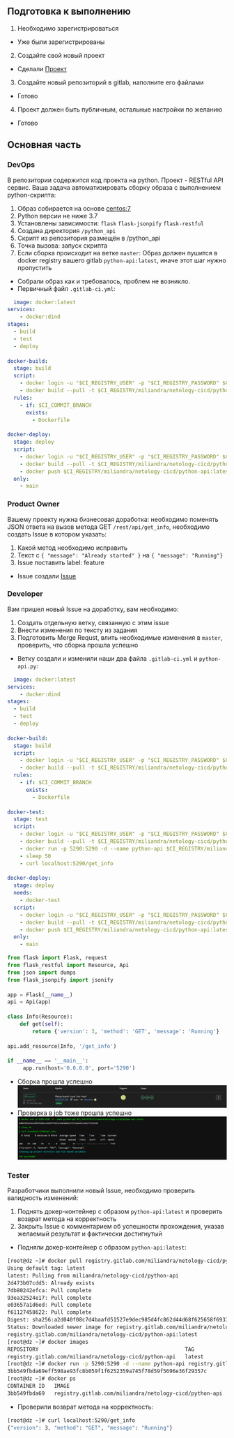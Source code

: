 ## Подготовка к выполнению

1. Необходимо зарегистрироваться
  - Уже были зарегистрированы 
2. Создайте свой новый проект
  - Сделали [Проект](https://gitlab.com/Miliandra/netology-cicd)
3. Создайте новый репозиторий в gitlab, наполните его файлами
  - Готово
4. Проект должен быть публичным, остальные настройки по желанию
  - Готово

## Основная часть

### DevOps

В репозитории содержится код проекта на python. Проект - RESTful API сервис. Ваша задача автоматизировать сборку образа с выполнением python-скрипта:
1. Образ собирается на основе [centos:7](https://hub.docker.com/_/centos?tab=tags&page=1&ordering=last_updated)
2. Python версии не ниже 3.7
3. Установлены зависимости: `flask` `flask-jsonpify` `flask-restful`
4. Создана директория `/python_api`
5. Скрипт из репозитория размещён в /python_api
6. Точка вызова: запуск скрипта
7. Если сборка происходит на ветке `master`: Образ должен пушится в docker registry вашего gitlab `python-api:latest`, иначе этот шаг нужно пропустить

  - Собрали образ как и требовалось, проблем не возникло.
  - Первичный файл `.gitlab-ci.yml`:
```yaml
  image: docker:latest
services:
    - docker:dind
stages:
  - build
  - test
  - deploy

docker-build:
  stage: build
  script:
    - docker login -u "$CI_REGISTRY_USER" -p "$CI_REGISTRY_PASSWORD" $CI_REGISTRY
    - docker build --pull -t $CI_REGISTRY/miliandra/netology-cicd/python-api:latest .
  rules:
    - if: $CI_COMMIT_BRANCH
      exists:
        - Dockerfile

docker-deploy:
  stage: deploy
  script:
    - docker login -u "$CI_REGISTRY_USER" -p "$CI_REGISTRY_PASSWORD" $CI_REGISTRY
    - docker build --pull -t $CI_REGISTRY/miliandra/netology-cicd/python-api:latest . 
    - docker push $CI_REGISTRY/miliandra/netology-cicd/python-api:latest
  only:
    - main
```

### Product Owner

Вашему проекту нужна бизнесовая доработка: необходимо поменять JSON ответа на вызов метода GET `/rest/api/get_info`, необходимо создать Issue в котором указать:
1. Какой метод необходимо исправить
2. Текст с `{ "message": "Already started" }` на `{ "message": "Running"}`
3. Issue поставить label: feature

  - Issue создали [Issue](https://gitlab.com/Miliandra/netology-cicd/-/issues/1)

### Developer

Вам пришел новый Issue на доработку, вам необходимо:
1. Создать отдельную ветку, связанную с этим issue
2. Внести изменения по тексту из задания
3. Подготовить Merge Requst, влить необходимые изменения в `master`, проверить, что сборка прошла успешно

  - Ветку создали и изменили наши два файла `.gitlab-ci.yml` и `python-api.py`:
```yaml
  image: docker:latest
services:
    - docker:dind
stages:
  - build
  - test
  - deploy

docker-build:
  stage: build
  script:
    - docker login -u "$CI_REGISTRY_USER" -p "$CI_REGISTRY_PASSWORD" $CI_REGISTRY
    - docker build --pull -t $CI_REGISTRY/miliandra/netology-cicd/python-api:latest .
  rules:
    - if: $CI_COMMIT_BRANCH
      exists:
        - Dockerfile

docker-test:
  stage: test
  script:
    - docker login -u "$CI_REGISTRY_USER" -p "$CI_REGISTRY_PASSWORD" $CI_REGISTRY
    - docker build --pull -t $CI_REGISTRY/miliandra/netology-cicd/python-api:latest .
    - docker run -p 5290:5290 -d --name python-api $CI_REGISTRY/miliandra/netology-cicd/python-api:latest
    - sleep 50
    - curl localhost:5290/get_info

docker-deploy:
  stage: deploy
  needs:
    - docker-test
  script:
    - docker login -u "$CI_REGISTRY_USER" -p "$CI_REGISTRY_PASSWORD" $CI_REGISTRY
    - docker build --pull -t $CI_REGISTRY/miliandra/netology-cicd/python-api:latest . 
    - docker push $CI_REGISTRY/miliandra/netology-cicd/python-api:latest
  only:
    - main 
```
  
```py
from flask import Flask, request
from flask_restful import Resource, Api
from json import dumps
from flask_jsonpify import jsonify

app = Flask(__name__)
api = Api(app)

class Info(Resource):
    def get(self):
        return {'version': 3, 'method': 'GET', 'message': 'Running'}

api.add_resource(Info, '/get_info')

if __name__ == '__main__':
     app.run(host='0.0.0.0', port='5290')

```
  - Сборка прошла успешно
![img](Images/pipelines.png)
  - Проверка в job тоже прошла успешно
![img](Images/check.png)

### Tester

Разработчики выполнили новый Issue, необходимо проверить валидность изменений:
1. Поднять докер-контейнер с образом `python-api:latest` и проверить возврат метода на корректность
2. Закрыть Issue с комментарием об успешности прохождения, указав желаемый результат и фактически достигнутый

  - Подняли докер-контейнер с образом `python-api:latest`:
```bash
[root@dz ~]# docker pull registry.gitlab.com/miliandra/netology-cicd/python-api
Using default tag: latest
latest: Pulling from miliandra/netology-cicd/python-api
2d473b07cdd5: Already exists
7db80242efca: Pull complete
93ea32524e17: Pull complete
e03657a1d6ed: Pull complete
f61127458622: Pull complete
Digest: sha256:a2d040f08c7d4baafd51527e9dec985d4fc862d44d68f625658f693377ccbc8f
Status: Downloaded newer image for registry.gitlab.com/miliandra/netology-cicd/python-api:latest
registry.gitlab.com/miliandra/netology-cicd/python-api:latest
[root@dz ~]# docker images
REPOSITORY                                               TAG             IMAGE ID       CREATED          SIZE
registry.gitlab.com/miliandra/netology-cicd/python-api   latest          2006f7561bc9   29 minutes ago   432MB
[root@dz ~]# docker run -p 5290:5290 -d --name python-api registry.gitlab.com/miliandra/netology-cicd/python-api
3bb549fbda69eff598ae93fc8b059f1f6252359a745f78d59f5696e36f29357c
[root@dz ~]# docker ps
CONTAINER ID   IMAGE                                                    COMMAND                  CREATED         STATUS             PORTS                                                                                      NAMES
3bb549fbda69   registry.gitlab.com/miliandra/netology-cicd/python-api   "python3 /python_api…"   3 seconds ago   Up 3 seconds       0.0.0.0:5290->5290/tcp, :::5290->5290/tcp                                                  python-api
```
  - Проверили возврат метода на корректность:
```bash
[root@dz ~]# curl localhost:5290/get_info
{"version": 3, "method": "GET", "message": "Running"}
```
